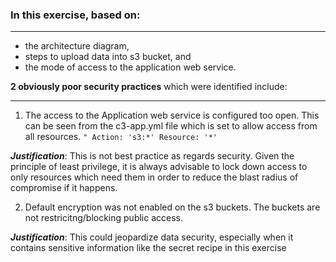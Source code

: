 

### In this exercise, based on:
___
* the architecture diagram, 
* steps to upload data into s3 bucket, and
* the mode of access to the application web service.

**2 obviously poor security practices** which were identified include:
___

1. The access to the Application web service is configured too open. This can be seen from the c3-app.yml file which is set to allow access from all resources.
               ```" Action: 's3:*'
                Resource: '*'
                ```
  
***Justification***: This is not best practice as regards security. Given the principle of least privilege, it is always advisable to lock down access to only resources which need them in order to reduce the blast radius of compromise if it happens.
  
2. Default encryption was not enabled on the s3 buckets. The buckets are not restricitng/blocking public access.


***Justification***: This could jeopardize data security, especially when it contains sensitive information like the secret recipe in this exercise  
